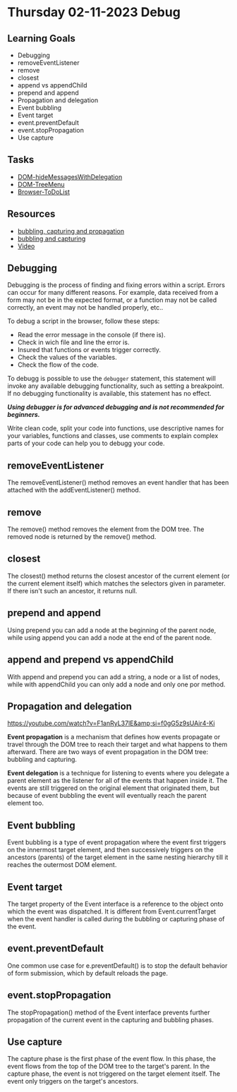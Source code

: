 # Thursday 02-11-2023 Debug

## Learning Goals

- Debugging
- removeEventListener
- remove
- closest
- append vs appendChild
- prepend and append
- Propagation and delegation
- Event bubbling
- Event target
- event.preventDefault
- event.stopPropagation
- Use capture

## Tasks

- [DOM-hideMessagesWithDelegation](https://classroom.github.com/a/5Ow2EHHb)
- [DOM-TreeMenu](https://classroom.github.com/a/PDBUiQY8)
- [Browser-ToDoList](https://classroom.github.com/a/nSt1rMxf)

## Resources

- [bubbling, capturing and propagation](https://www.loginradius.com/blog/engineering/javascript-events-bubbling-capturing-and-propagation/)
- [bubbling and capturing](https://javascript.info/bubbling-and-capturing)
- [Video](https://youtube.com/watch?v=F1anRyL37lE&si=f0gG5z9sUAir4-Ki)
  ​

## Debugging

Debugging is the process of finding and fixing errors within a script. Errors can occur for many different reasons. For example, data received from a form may not be in the expected format, or a function may not be called correctly, an event may not be handled properly, etc..

To debug a script in the browser, follow these steps:

- Read the error message in the console (if there is).
- Check in wich file and line the error is.
- Insured that functions or events trigger correctly.
- Check the values of the variables.
- Check the flow of the code.

To debugg is possible to use the `debugger` statement, this statement will invoke any available debugging functionality, such as setting a breakpoint. If no debugging functionality is available, this statement has no effect.

**_Using debugger is for advanced debugging and is not recommended for beginners._**

Write clean code, split your code into functions, use descriptive names for your variables, functions and classes, use comments to explain complex parts of your code can help you to debugg your code.

## removeEventListener

The removeEventListener() method removes an event handler that has been attached with the addEventListener() method.

## remove

The remove() method removes the element from the DOM tree. The removed node is returned by the remove() method.

## closest

The closest() method returns the closest ancestor of the current element (or the current element itself) which matches the selectors given in parameter. If there isn't such an ancestor, it returns null.

## prepend and append

Using prepend you can add a node at the beginning of the parent node, while using append you can add a node at the end of the parent node.

## append and prepend vs appendChild

With append and prepend you can add a string, a node or a list of nodes, while with appendChild you can only add a node and only one por method.

## Propagation and delegation

https://youtube.com/watch?v=F1anRyL37lE&amp;si=f0gG5z9sUAir4-Ki

**Event propagation** is a mechanism that defines how events propagate or travel through the DOM tree to reach their target and what happens to them afterward. There are two ways of event propagation in the DOM tree: bubbling and capturing.

**Event delegation** is a technique for listening to events where you delegate a parent element as the listener for all of the events that happen inside it. The events are still triggered on the original element that originated them, but because of event bubbling the event will eventually reach the parent element too.

## Event bubbling

Event bubbling is a type of event propagation where the event first triggers on the innermost target element, and then successively triggers on the ancestors (parents) of the target element in the same nesting hierarchy till it reaches the outermost DOM element.

## Event target

The target property of the Event interface is a reference to the object onto which the event was dispatched. It is different from Event.currentTarget when the event handler is called during the bubbling or capturing phase of the event.

## event.preventDefault

One common use case for e.preventDefault() is to stop the default behavior of form submission, which by default reloads the page.

## event.stopPropagation

The stopPropagation() method of the Event interface prevents further propagation of the current event in the capturing and bubbling phases.

## Use capture

The capture phase is the first phase of the event flow. In this phase, the event flows from the top of the DOM tree to the target's parent. In the capture phase, the event is not triggered on the target element itself. The event only triggers on the target's ancestors.
